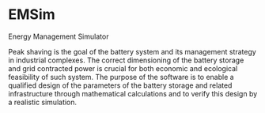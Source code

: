 # EMSim
Energy Management Simulator

Peak shaving is the goal of the battery system and its management strategy in industrial complexes. The correct dimensioning of the battery storage and grid contracted power is crucial for both economic and ecological feasibility of such system. The purpose of the software is to enable a qualified design of the parameters of the battery storage and related infrastructure through mathematical calculations and to verify this design by a realistic simulation.
